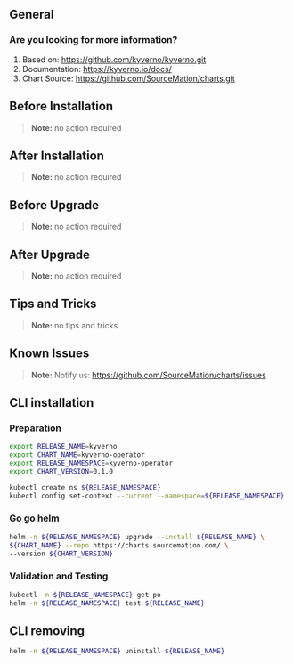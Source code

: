## General

### Are you looking for more information?

1. Based on: https://github.com/kyverno/kyverno.git
2. Documentation: https://kyverno.io/docs/
3. Chart Source: https://github.com/SourceMation/charts.git

## Before Installation

> **Note:**
> no action required

## After Installation

> **Note:**
> no action required

## Before Upgrade

> **Note:**
> no action required

## After Upgrade

> **Note:**
> no action required


## Tips and Tricks

> **Note:**
> no tips and tricks


## Known Issues

> **Note:**
> Notify us: https://github.com/SourceMation/charts/issues


## CLI installation

### Preparation

```bash
export RELEASE_NAME=kyverno
export CHART_NAME=kyverno-operator
export RELEASE_NAMESPACE=kyverno-operator
export CHART_VERSION=0.1.0

kubectl create ns ${RELEASE_NAMESPACE}
kubectl config set-context --current --namespace=${RELEASE_NAMESPACE}
```

### Go go helm

``` bash
helm -n ${RELEASE_NAMESPACE} upgrade --install ${RELEASE_NAME} \
${CHART_NAME} --repo https://charts.sourcemation.com/ \
--version ${CHART_VERSION}
```

### Validation and Testing

```bash
kubectl -n ${RELEASE_NAMESPACE} get po
helm -n ${RELEASE_NAMESPACE} test ${RELEASE_NAME}
```

## CLI removing

```bash
helm -n ${RELEASE_NAMESPACE} uninstall ${RELEASE_NAME}
```
